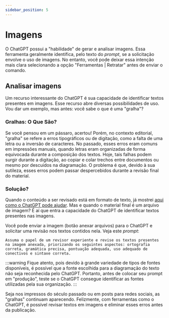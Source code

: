 ```yaml
---
sidebar_position: 5
---
```

# Imagens
O ChatGPT possui a "habilidade" de gerar e analisar imagens. Essa ferramenta geralmente identifica, pelo texto do *prompt*, se a solicitação envolve o uso de imagens. No entanto, você pode deixar essa intenção mais clara selecionando a opção "Ferramentas | Retratar" antes de enviar o comando.

## Analisar imagens
Um recurso interessante do ChatGPT é sua capacidade de identificar textos presentes em imagens. Esse recurso abre diversas possibilidades de uso. Vou dar um exemplo, mas antes: você sabe o que é uma "gralha"?

### Gralhas: O Que São?
Se você pensou em um pássaro, acertou! Porém, no contexto editorial, "gralha" se refere a erros tipográficos ou de digitação, como a falta de uma letra ou a inversão de caracteres. No passado, esses erros eram comuns em impressões manuais, quando letras eram organizadas de forma equivocada durante a composição dos textos. Hoje, tais falhas podem surgir durante a digitação, ao copiar e colar trechos entre documentos ou mesmo por descuidos na diagramação. O problema é que, devido à sua sutileza, esses erros podem passar despercebidos durante a revisão final do material.

### Solução?
Quando o conteúdo a ser revisado está em formato de texto, já mostrei [aqui como o ChatGPT pode ajudar](./revisao). Mas e quando o material final é um arquivo de imagem? É aí que entra a capacidade do ChatGPT de identificar textos presentes nas imagens.

Você pode enviar a imagem (botão anexar arquivos) para o ChatGPT e solicitar uma revisão nos textos contidos nela. Veja este *prompt*:
```
Assuma o papel de um revisor experiente e revise os textos presentes na imagem anexada, priorizando os seguintes aspectos: ortografia correta, gramática precisa, pontuação adequada, uso adequado de conectivos e sintaxe correta.
```

:::warning
Fique atento, pois devido à grande variedade de tipos de fontes disponíveis, é possível que a fonte escolhida para a diagramação do texto não seja reconhecida pelo ChatGPT. Portanto, antes de colocar seu prompt em "produção", teste se o ChatGPT consegue identificar as fontes utilizadas pela sua organização.
:::

Seja nos impressos do século passado ou em posts para redes sociais, as "gralhas" continuam aparecendo. Felizmente, com ferramentas como o ChatGPT, é possível revisar textos em imagens e eliminar esses erros antes da publicação.



